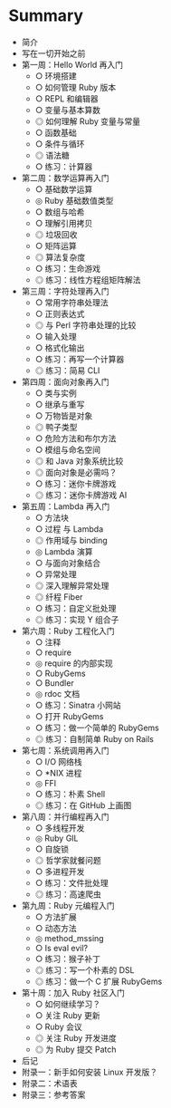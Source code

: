 # Summary

* 简介
* 写在一切开始之前
* 第一周：Hello World 再入门
  * ○ 环境搭建
  * ○ 如何管理 Ruby 版本
  * ○ REPL 和编辑器
  * ○ 变量与基本算数
  * ◎ 如何理解 Ruby 变量与常量
  * ○ 函数基础
  * ○ 条件与循环
  * ◎ 语法糖
  * ○ 练习：计算器
* 第二周：数学运算再入门
  * ○ 基础数学运算
  * ◎ Ruby 基础数值类型
  * ○ 数组与哈希
  * ○ 理解引用拷贝
  * ◎ 垃圾回收
  * ○ 矩阵运算
  * ◎ 算法复杂度
  * ○ 练习：生命游戏
  * ◎ 练习：线性方程组矩阵解法
* 第三周：字符处理再入门
  * ○ 常用字符串处理法
  * ○ 正则表达式
  * ◎ 与 Perl 字符串处理的比较
  * ○ 输入处理
  * ○ 格式化输出
  * ○ 练习：再写一个计算器
  * ◎ 练习：简易 CLI
* 第四周：面向对象再入门
  * ○ 类与实例
  * ○ 继承与重写
  * ○ 万物皆是对象
  * ◎ 鸭子类型
  * ○ 危险方法和布尔方法
  * ○ 模组与命名空间
  * ◎ 和 Java 对象系统比较
  * ◎ 面向对象是必需吗？
  * ○ 练习：迷你卡牌游戏
  * ◎ 练习：迷你卡牌游戏 AI
* 第五周：Lambda 再入门
  * ○ 方法块 
  * ○ 过程  与 Lambda
  * ◎ 作用域与 binding
  * ◎ Lambda 演算
  * ○ 与面向对象结合
  * ○ 异常处理
  * ◎ 深入理解异常处理
  * ◎ 纤程 Fiber
  * ○ 练习：自定义批处理
  * ◎ 练习：实现 Y 组合子
* 第六周：Ruby 工程化入门
  * ○ 注释
  * ○ require
  * ◎ require 的内部实现
  * ○ RubyGems
  * ○ Bundler
  * ◎ rdoc 文档
  * ○ 练习：Sinatra 小网站
  * ○ 打开 RubyGems
  * ○ 练习：做一个简单的 RubyGems
  * ◎ 练习：自制简单 Ruby on Rails
* 第七周：系统调用再入门
  * ○ I/O 网络栈
  * ○ *NIX 进程
  * ◎ FFI
  * ○ 练习：朴素 Shell
  * ◎ 练习：在 GitHub 上画图
* 第八周：并行编程再入门
  * ○ 多线程开发
  * ◎ Ruby GIL
  * ○ 自旋锁
  * ◎ 哲学家就餐问题
  * ○ 多进程开发
  * ○ 练习：文件批处理
  * ◎ 练习：高速爬虫
* 第九周：Ruby 元编程入门
  * ○ 方法扩展
  * ○ 动态方法
  * ◎ method_mssing
  * ○ Is eval evil?
  * ○ 练习：猴子补丁
  * ◎ 练习：写一个朴素的 DSL
  * ◎ 练习：做一个 C 扩展 RubyGems
* 第十周：加入 Ruby 社区入门
  * ○ 如何继续学习？
  * ○ 关注 Ruby 更新
  * ○ Ruby 会议
  * ◎ 关注 Ruby 开发进度
  * ◎ 为 Ruby 提交 Patch
* 后记
* 附录一：新手如何安装 Linux 开发版？
* 附录二：术语表
* 附录三：参考答案
